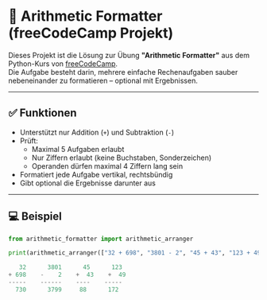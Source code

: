 # 🧮 Arithmetic Formatter (freeCodeCamp Projekt)

Dieses Projekt ist die Lösung zur Übung **"Arithmetic Formatter"** aus dem Python-Kurs von [freeCodeCamp](hhttps://www.freecodecamp.org/learn/scientific-computing-with-python/build-an-arithmetic-formatter-project/build-an-arithmetic-formatter-project).  
Die Aufgabe besteht darin, mehrere einfache Rechenaufgaben sauber nebeneinander zu formatieren – optional mit Ergebnissen.

---

## ✅ Funktionen

- Unterstützt nur Addition (`+`) und Subtraktion (`-`)
- Prüft:
  - Maximal 5 Aufgaben erlaubt
  - Nur Ziffern erlaubt (keine Buchstaben, Sonderzeichen)
  - Operanden dürfen maximal 4 Ziffern lang sein
- Formatiert jede Aufgabe vertikal, rechtsbündig
- Gibt optional die Ergebnisse darunter aus

---

## 💻 Beispiel

```python
from arithmetic_formatter import arithmetic_arranger

print(arithmetic_arranger(["32 + 698", "3801 - 2", "45 + 43", "123 + 49"], show_answers=True))

   32      3801      45      123
+ 698    -    2    +  43    +  49
-----    ------    ----    -----
  730      3799     88      172

```
